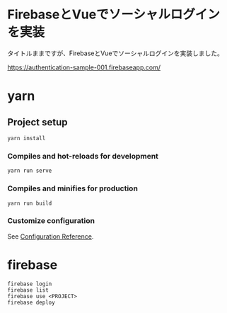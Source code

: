 # FirebaseとVueでソーシャルログインを実装

タイトルままですが、FirebaseとVueでソーシャルログインを実装しました。


https://authentication-sample-001.firebaseapp.com/

# yarn 

## Project setup
```
yarn install
```

### Compiles and hot-reloads for development
```
yarn run serve
```

### Compiles and minifies for production
```
yarn run build
```

### Customize configuration
See [Configuration Reference](https://cli.vuejs.org/config/).

# firebase

```
firebase login
firebase list
firebase use <PROJECT>
firebase deploy
```